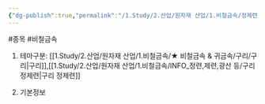 ```yaml
---
{"dg-publish":true,"permalink":"/1.Study/2.산업/원자재 산업/1.비철금속/정제련업/종목/자시동업/","created":"2024-11-20T21:02:28.794+09:00","updated":"2025-06-26T12:51:35.846+09:00"}
---
```


#종목 #비철금속 

1. 테마구분: [[1.Study/2.산업/원자재 산업/1.비철금속/★ 비철금속 & 귀금속/구리/구리\|구리]],[[1.Study/2.산업/원자재 산업/1.비철금속/INFO_정련,제련,광산 등/구리 정제련\|구리 정제련]]

2. 기본정보
